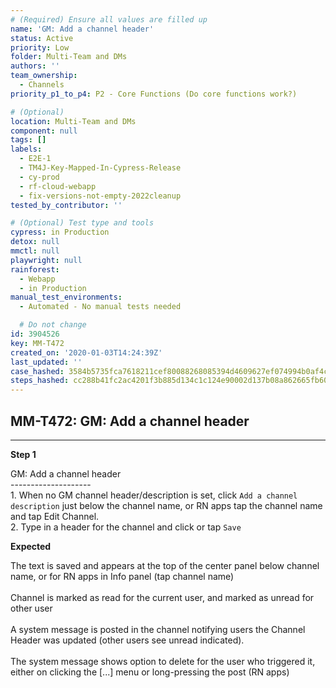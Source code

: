```yaml
---
# (Required) Ensure all values are filled up
name: 'GM: Add a channel header'
status: Active
priority: Low
folder: Multi-Team and DMs
authors: ''
team_ownership:
  - Channels
priority_p1_to_p4: P2 - Core Functions (Do core functions work?)

# (Optional)
location: Multi-Team and DMs
component: null
tags: []
labels:
  - E2E-1
  - TM4J-Key-Mapped-In-Cypress-Release
  - cy-prod
  - rf-cloud-webapp
  - fix-versions-not-empty-2022cleanup
tested_by_contributor: ''

# (Optional) Test type and tools
cypress: in Production
detox: null
mmctl: null
playwright: null
rainforest:
  - Webapp
  - in Production
manual_test_environments:
  - Automated - No manual tests needed

  # Do not change
id: 3904526
key: MM-T472
created_on: '2020-01-03T14:24:39Z'
last_updated: ''
case_hashed: 3584b5735fca7618211cef80088268085394d4609627ef074994b0af4c8b7234808d906d173200fdf0589b1c20be6ba2
steps_hashed: cc288b41fc2ac4201f3b885d134c1c124e90002d137b08a862665fb60bdf45718c5f815d6cce283a92edd8a02a06fb47
---
```


<!-- (Auto-generated) Based on frontmatter's "key" and "name" -->

## MM-T472: GM: Add a channel header

---

**Step 1**

GM: Add a channel header\
\--------------------\
1\. When no GM channel header/description is set, click `Add a channel description` just below the channel name, or RN apps tap the channel name and tap Edit Channel.\
2\. Type in a header for the channel and click or tap `Save`

**Expected**

The text is saved and appears at the top of the center panel below channel name, or for RN apps in Info panel (tap channel name)\
\
Channel is marked as read for the current user, and marked as unread for other user\
\
A system message is posted in the channel notifying users the Channel Header was updated (other users see unread indicated).\
\
The system message shows option to delete for the user who triggered it, either on clicking the \[...] menu or long-pressing the post (RN apps)
